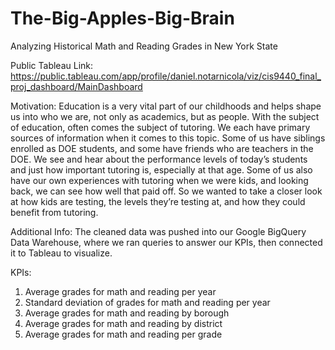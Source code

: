 # The-Big-Apples-Big-Brain 
Analyzing Historical Math and Reading Grades in New York State 

Public Tableau Link:
https://public.tableau.com/app/profile/daniel.notarnicola/viz/cis9440_final_proj_dashboard/MainDashboard

Motivation: Education is a very vital part of our childhoods and helps shape us into who we are, not only as academics, but as people. With the subject of education, often comes the subject of tutoring. We each have primary sources of information when it comes to this topic. Some of us have siblings enrolled as DOE students, and some have friends who are teachers in the DOE. We see and hear about the performance levels of today’s students and just how important tutoring is, especially at that age. Some of us also have our own experiences with tutoring when we were kids, and looking back, we can see how well that paid off. So we wanted to take a closer look at how kids are testing, the levels they’re testing at, and how they could benefit from tutoring.

Additional Info: The cleaned data was pushed into our Google BigQuery Data Warehouse, where we ran queries to answer our KPIs, then connected it to Tableau to visualize.

KPIs: 
1. Average grades for math and reading per year
2. Standard deviation of grades for math and reading per year
3. Average grades for math and reading by borough
4. Average grades for math and reading by district
5. Average grades for math and reading per grade 


